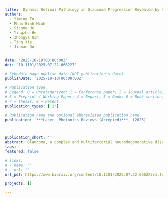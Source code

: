 ```yaml
---
title:  Dynamic Retinal Pathology in Glaucoma Progression Revealed by High-Resolution Functional Imaging in Vivo
authors:
  - Yiming Fu
  - Pham Binh Minh
  - Sicong He
  - Yingzhu He
  - Zhongya Qin
  - Ting Xie
  - Jianan Qu


date: '2025-10-10T00:00:00Z'
doi: '10.1101/2025.07.22.666227'

# Schedule page publish date (NOT publication's date).
publishDate: '2025-10-10T00:00:00Z'

# Publication type.
# Legend: 0 = Uncategorized; 1 = Conference paper; 2 = Journal article;
# 3 = Preprint / Working Paper; 4 = Report; 5 = Book; 6 = Book section;
# 7 = Thesis; 8 = Patent
publication_types: ['2']

# Publication name and optional abbreviated publication name.
publication: '***Laser  Photonics Reviews (Accepted)***, (2025)'



publication_short: ''
abstract: Glaucoma, a complex and multifactorial neurodegenerative disease, is commonly associated with elevated intraocular pressure and primarily characterized by the progressive loss of retinal ganglion cells (RGCs) and their axons. Despite its prevalence, our understanding and treatment of this disease remain challenging due to the intricate interplay of various pathophysiological factors and the limited capability for in vivo functional study of the disease. In this work, we investigated the dynamic retinal pathology of glaucoma from onset to late stages through longitudinal in vivo high-resolution imaging in a silicone oil-induced ocular hypertension glaucoma mouse model. We developed an optimized adaptive optics two-photon excitation fluorescence microscopy (AO-TPEFM) technique for both morphological and functional assessments of pathological changes in the retina across three distinct glaucoma phenotypes with varying progression rates. Our AO-TPEFM technology visualized the complete process of functional and structural changes in the three most important retinal components related to glaucoma: microvascular vessels, microglia, and RGCs during disease progression. Notably, our functional imaging revealed pathological alterations in microvascular circulation, microglia state, and RGC functionalities at a very early stage of disease development when retinal morphology still appeared normal, providing critical insights into glaucoma pathogenesis. This research also demonstrates that AO-TPEFM is a powerful tool for the in vivo study of general retinal diseases.
tags:
featured: false

# links:
# - name: ""
#   url: ""
url_pdf: https://www.biorxiv.org/content/10.1101/2025.07.22.666227v1.full.pdf

projects: []

---
```





